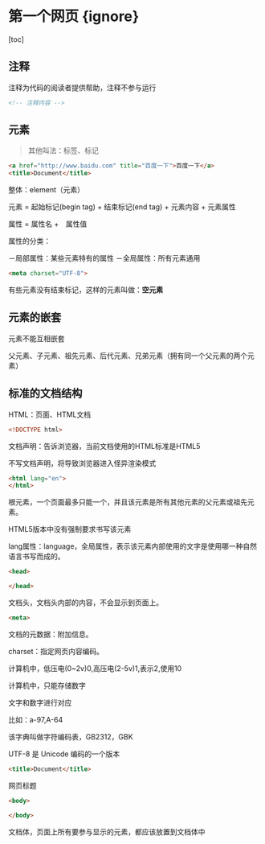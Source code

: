 # 第一个网页 {ignore}

[toc]

## 注释

注释为代码的阅读者提供帮助，注释不参与运行

```html
<!-- 注释内容 -->
```

## 元素

> 其他叫法：标签、标记

```html
<a href="http://www.baidu.com" title="百度一下">百度一下</a>
<title>Document</title>
```

整体：element（元素）

元素 = 起始标记(begin tag) + 结束标记(end tag) + 元素内容 + 元素属性

属性 = 属性名 +　属性值

属性的分类：

－局部属性：某些元素特有的属性
－全局属性：所有元素通用

```html
<meta charset="UTF-8">
```

有些元素没有结束标记，这样的元素叫做：**空元素**

## 元素的嵌套

元素不能互相嵌套

父元素、子元素、祖先元素、后代元素、兄弟元素（拥有同一个父元素的两个元素）

## 标准的文档结构

HTML：页面、HTML文档

```html
<!DOCTYPE html>
```

文档声明：告诉浏览器，当前文档使用的HTML标准是HTML5

不写文档声明，将导致浏览器进入怪异渲染模式

```html
<html lang="en">
</html>
```

根元素，一个页面最多只能一个，并且该元素是所有其他元素的父元素或祖先元素。

HTML5版本中没有强制要求书写该元素

lang属性：language，全局属性，表示该元素内部使用的文字是使用哪一种自然语言书写而成的。

```html
<head>

</head>
```

文档头，文档头内部的内容，不会显示到页面上。

```html
<meta>
```

文档的元数据：附加信息。

charset：指定网页内容编码。

计算机中，低压电(0~2v)0,高压电(2-5v)1,表示2,使用10

计算机中，只能存储数字

文字和数字进行对应

比如：a-97,A-64

该字典叫做字符编码表，GB2312，GBK

UTF-8 是 Unicode 编码的一个版本

```html
<title>Document</title>
```

网页标题

```html
<body>

</body>
```

文档体，页面上所有要参与显示的元素，都应该放置到文档体中
